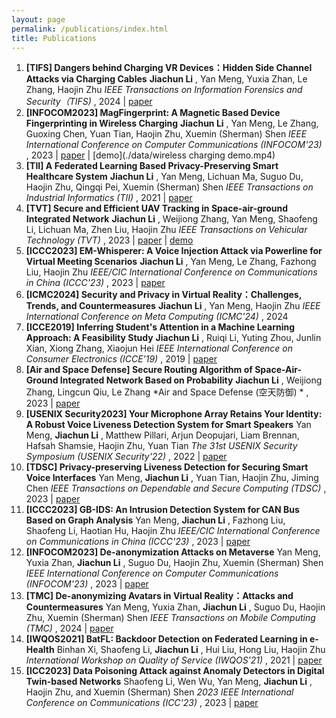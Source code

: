 ```yaml
---
layout: page
permalink: /publications/index.html
title: Publications
---
```



1. **[TIFS] Dangers behind Charging VR Devices：Hidden Side Channel Attacks via Charging Cables**
   **Jiachun Li** , Yan Meng, Yuxia Zhan, Le Zhang, Haojin Zhu
   *IEEE Transactions on Information Forensics and Security（TIFS)* , 2024 | [paper](https://ieeexplore.ieee.org/document/10684784)
2. **[INFOCOM2023] MagFingerprint: A Magnetic Based Device Fingerprinting in Wireless Charging**
   **Jiachun Li** , Yan Meng, Le Zhang, Guoxing Chen, Yuan Tian, Haojin Zhu, Xuemin (Sherman) Shen
   *IEEE International Conference on Computer Communications (INFOCOM'23)* , 2023 | [paper](./data/jiachuninfocom.pdf) | [demo](./data/wireless charging demo.mp4)
3. **[TII] A Federated Learning Based Privacy-Preserving Smart Healthcare System**
   **Jiachun Li** , Yan Meng, Lichuan Ma, Suguo Du, Haojin Zhu, Qingqi Pei, Xuemin (Sherman) Shen
   *IEEE Transactions on Industrial Informatics (TII)* , 2021 | [paper](https://ieeexplore.ieee.org/abstract/document/9492000)
4. **[TVT] Secure and Efficient UAV Tracking in Space-air-ground Integrated Network**
   **Jiachun Li** , Weijiong Zhang, Yan Meng, Shaofeng Li, Lichuan Ma, Zhen Liu, Haojin Zhu
   *IEEE Transactions on Vehicular Technology (TVT)* , 2023 | [paper](https://ieeexplore.ieee.org/document/10064000) | [demo](./data/SAGIN.mp4)
5. **[ICCC2023] EM-Whisperer: A Voice Injection Attack via Powerline for Virtual Meeting Scenarios**
   **Jiachun Li** , Yan Meng, Le Zhang, Fazhong Liu, Haojin Zhu
   *IEEE/CIC International Conference on Communications in China (ICCC'23)* , 2023 | [paper](./data/jiachuniccc.pdf)
6. **[ICMC2024] Security and Privacy in Virtual Reality：Challenges, Trends, and Countermeasures**
   **Jiachun Li** , Yan Meng, Haojin Zhu
   *IEEE International Conference on Meta Computing (ICMC'24)* , 2024
7. **[ICCE2019] Inferring Student's Attention in a Machine Learning Approach: A Feasibility Study**
   **Jiachun Li** , Ruiqi Li, Yuting Zhou, Junlin Xian, Xiong Zhang, Xiaojun Hei
   *IEEE International Conference on Consumer Electronics (ICCE'19)* , 2019 | [paper](https://ieeexplore.ieee.org/abstract/document/8991763)
8. **[Air and Space Defense] Secure Routing Algorithm of Space-Air-Ground Integrated Network Based on Probability**
   **Jiachun Li** , Weijiong Zhang, Lingcun Qiu, Le Zhang
   *Air and Space Defense (空天防御) * , 2023 | [paper](./data/3.pdf)
9. **[USENIX Security2023] Your Microphone Array Retains Your Identity: A Robust Voice Liveness Detection System for Smart Speakers**
   Yan Meng,  **Jiachun Li** , Matthew Pillari, Arjun Deopujari, Liam Brennan, Hafsah Shamsie, Haojin Zhu, Yuan Tian
   *The 31st USENIX Security Symposium (USENIX Security'22)* , 2022 | [paper](https://www.usenix.org/system/files/sec22summer_meng.pdf)
10. **[TDSC] Privacy-preserving Liveness Detection for Securing Smart Voice Interfaces**
   Yan Meng,  **Jiachun Li** , Yuan Tian, Haojin Zhu, Jiming Chen
   *IEEE Transactions on Dependable and Secure Computing (TDSC)* , 2023 | [paper](https://ieeexplore.ieee.org/document/10265181)
11. **[ICCC2023] GB-IDS: An Intrusion Detection System for CAN Bus Based on Graph Analysis**
   Yan Meng,  **Jiachun Li** , Fazhong Liu, Shaofeng Li, Haotian Hu, Haojin Zhu
   *IEEE/CIC International Conference on Communications in China (ICCC'23)* , 2023 | [paper](./data/yaniccc.pdf)
12. **[INFOCOM2023] De-anonymization Attacks on Metaverse**
   Yan Meng, Yuxia Zhan,  **Jiachun Li** , Suguo Du, Haojin Zhu, Xuemin (Sherman) Shen
   *IEEE International Conference on Computer Communications (INFOCOM'23)* , 2023 | [paper](./data/yaninfocom.pdf)
13. **[TMC] De-anonymizing Avatars in Virtual Reality：Attacks and Countermeasures**
   Yan Meng, Yuxia Zhan,  **Jiachun Li** , Suguo Du, Haojin Zhu, Xuemin (Sherman) Shen
   *IEEE Transactions on Mobile Computing (TMC)* , 2024 | [paper](https://ieeexplore.ieee.org/abstract/document/10592805)
14. **[IWQOS2021] BatFL: Backdoor Detection on Federated Learning in e-Health**
   Binhan Xi, Shaofeng Li,  **Jiachun Li** , Hui Liu, Hong Liu, Haojin Zhu
   *International Workshop on Quality of Service (IWQOS'21)* , 2021 | [paper](https://ieeexplore.ieee.org/abstract/document/9521339)
15. **[ICC2023] Data Poisoning Attack against Anomaly Detectors in Digital Twin-based Networks**
   Shaofeng Li, Wen Wu, Yan Meng,  **Jiachun Li** , Haojin Zhu, and Xuemin (Sherman) Shen
   *2023 IEEE International Conference on Communications (ICC'23)* , 2023 | [paper](./data/shaofengicc.pdf)
